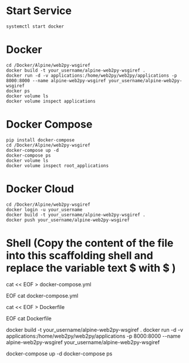 # Start Service
	systemctl start docker

# Docker
	cd /Docker/Alpine/web2py-wsgiref
	docker build -t your_username/alpine-web2py-wsgiref .
	docker run -d -v applications:/home/web2py/web2py/applications -p 8000:8000 --name alpine-web2py-wsgiref your_username/alpine-web2py-wsgiref
	docker ps 
	docker volume ls
	docker volume inspect applications

# Docker Compose
	pip install docker-compose
	cd /Docker/Alpine/web2py-wsgiref
	docker-compose up -d
	docker-compose ps
	docker volume ls
	docker volume inspect root_applications

# Docker Cloud
	cd /Docker/Alpine/web2py-wsgiref
	docker login -u your_username
	docker build -t your_username/alpine-web2py-wsgiref .
	docker push your_username/alpine-web2py-wsgiref

# Shell (Copy the content of the file into this scaffolding shell and replace the variable text $ with \$ )
cat << EOF > docker-compose.yml

EOF
cat docker-compose.yml

cat << EOF > Dockerfile

EOF
cat Dockerfile

docker build -t your_username/alpine-web2py-wsgiref .
docker run -d -v applications:/home/web2py/web2py/applications -p 8000:8000 --name alpine-web2py-wsgiref your_username/alpine-web2py-wsgiref

docker-compose up -d
docker-compose ps
